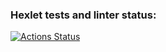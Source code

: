 ### Hexlet tests and linter status:
[![Actions Status](https://github.com/Re-Dnor/frontend-project-lvl2/workflows/hexlet-check/badge.svg)](https://github.com/Re-Dnor/frontend-project-lvl2/actions)